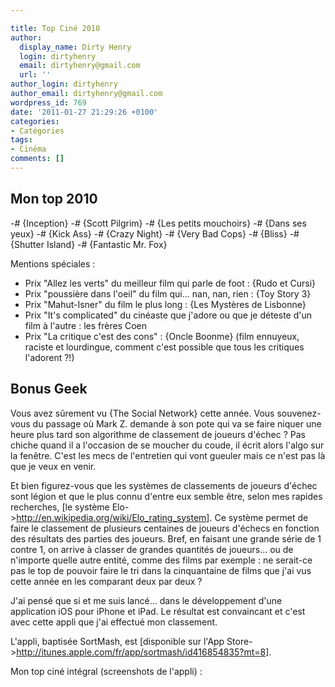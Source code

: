 ```yaml
---

title: Top Ciné 2010
author:
  display_name: Dirty Henry
  login: dirtyhenry
  email: dirtyhenry@gmail.com
  url: ''
author_login: dirtyhenry
author_email: dirtyhenry@gmail.com
wordpress_id: 769
date: '2011-01-27 21:29:26 +0100'
categories:
- Catégories
tags:
- Cinéma
comments: []
---
```

<h2>Mon top 2010</h2>

-# {Inception}
-# {Scott Pilgrim}
-# {Les petits mouchoirs}
-# {Dans ses yeux}
-# {Kick Ass}
-# {Crazy Night}
-# {Very Bad Cops}
-# {Bliss}
-# {Shutter Island}
-# {Fantastic Mr. Fox}

Mentions spéciales :

- Prix "Allez les verts" du meilleur film qui parle de foot : {Rudo et Cursi}
- Prix "poussière dans l'oeil" du film qui... nan, nan, rien : {Toy Story 3}
- Prix "Mahut-Isner" du film le plus long : {Les Mystères de Lisbonne}
- Prix "It's complicated" du cinéaste que j'adore ou que je déteste d'un film à l'autre : les frères Coen
- Prix "La critique c'est des cons" : {Oncle Boonme} (film ennuyeux, raciste et lourdingue, comment c'est possible que tous les critiques l'adorent ?!)

<h2>Bonus Geek</h2>

Vous avez sûrement vu {The Social Network} cette année. Vous souvenez-vous du passage où Mark Z. demande à son pote qui va se faire niquer une heure plus tard son algorithme de classement de joueurs d'échec ? Pas chiche quand il a l'occasion de se moucher du coude, il écrit alors l'algo sur la fenêtre. C'est les mecs de l'entretien qui vont gueuler mais ce n'est pas là que je veux en venir.

Et bien figurez-vous que les systèmes de classements de joueurs d'échec sont légion et que le plus connu d'entre eux semble être, selon mes rapides recherches, [le système Elo->http://en.wikipedia.org/wiki/Elo_rating_system]. Ce système permet de faire le classement de plusieurs centaines de joueurs d'échecs en fonction des résultats des parties des joueurs. Bref, en faisant une grande série de 1 contre 1, on arrive à classer de grandes quantités de joueurs... ou de n'importe quelle autre entité, comme des films par exemple : ne serait-ce pas le top de pouvoir faire le tri dans la cinquantaine de films que j'ai vus cette année en les comparant deux par deux ?

J'ai pensé que si et me suis lancé... dans le développement d'une application iOS pour iPhone et iPad. Le résultat est convaincant et c'est avec cette appli que j'ai effectué mon classement.

L'appli, baptisée SortMash, est [disponible sur l'App Store->http://itunes.apple.com/fr/app/sortmash/id416854835?mt=8].

Mon top ciné intégral (screenshots de l'appli) :

<img461>

